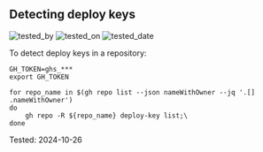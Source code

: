 ## Detecting deploy keys

![tested_by](https://img.shields.io/badge/tested_by-gm3dmo-blue)
![tested_on](https://img.shields.io/badge/tested_on-ghec-blue)
![tested_date](https://img.shields.io/badge/tested_date-2025--03--21-blue)


To detect deploy keys in a repository:


```shell
GH_TOKEN=ghs_***
export GH_TOKEN
```


```shell
for repo_name in $(gh repo list --json nameWithOwner --jq '.[] .nameWithOwner')
do
    gh repo -R ${repo_name} deploy-key list;\
done
```

Tested: 2024-10-26
